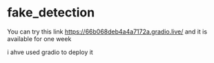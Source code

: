 # fake_detection

You can try this link https://66b068deb4a4a7172a.gradio.live/ and it is available for one week

i ahve used gradio to deploy it
